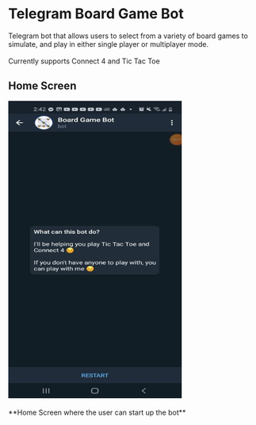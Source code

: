# Telegram Board Game Bot

Telegram bot that allows users to select from a variety of board games to simulate, and play in either single player or multiplayer mode.
<br><br>
Currently supports Connect 4 and Tic Tac Toe

## Home Screen

<img src="images/home_screen.jpg" width="350" height="600">
<br>
<br>
**Home Screen where the user can start up the bot**


